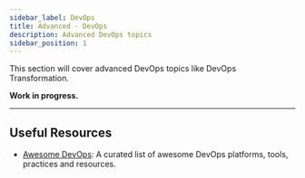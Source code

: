 ```yaml
---
sidebar_label: DevOps
title: Advanced - DevOps
description: Advanced DevOps topics
sidebar_position: 1
---
```


This section will cover advanced DevOps topics like DevOps Transformation.

**Work in progress.**

---

## Useful Resources

- [Awesome DevOps](https://awesome-devops.xyz/): A curated list of awesome DevOps platforms, tools, practices and resources.

